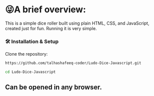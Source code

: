 # 😜A brief overview: <br>
This is a simple dice roller built using plain HTML, CSS, and JavaScript, created just for fun. Running it is very simple. <br>
### 🛠️ Installation & Setup<br>

Clone the repository:<br>
```sh
https://github.com/talhashafeeq-coder/Ludo-Dice-Javascript.git
```
```sh
cd Ludo-Dice-Javascript
```
## Can be opened in any browser.
